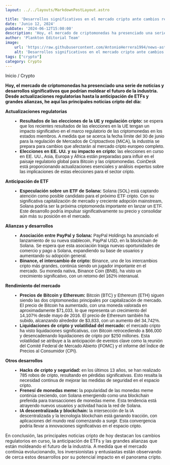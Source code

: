 ```yaml
---
layout: ../../layouts/MarkdownPostLayout.astro

title: 'Desarrollos significativos en el mercado cripto ante cambios regulatorios y expectativas de ETFs'
date: 'Junio 12, 2024'
pubDate: '2024-06-12T15:00:00'
description: 'Hoy, el mercado de criptomonedas ha presenciado una serie de noticias y desarrollos significativos que podrían moldear el futuro de la industria.'
author: 'Plankton Editorial Team'
image:
    url: 'https://raw.githubusercontent.com/AntonioHerrera1994/news-astro/master/src/assets/crypto/crypto179.webp'
    alt: 'Desarrollos significativos en el mercado cripto ante cambios regulatorios y expectativas de ETFs'
tags: ["crypto"]
category: Crypto
---
```


<style>
    ul{
        font-family: 'Helvetica', sans-serif;
    }
    li{
        margin-left: 22px
    }
</style>

<span><a href="/" style="text-decoration:none;color:#0F1416">Inicio</a> / <a href="/crypto" style="text-decoration:none;color:#0F1416">Crypto</a></span>

<p style="font-weight: bold;">Hoy, el mercado de criptomonedas ha presenciado una serie de noticias y desarrollos significativos que podrían moldear el futuro de la industria. Desde actualizaciones regulatorias hasta la anticipación de ETFs y grandes alianzas, he aquí las principales noticias cripto del día:</p>


**Actualizaciones regulatorias**
<ul>
<li><strong>Resultados de las elecciones de la UE y regulación cripto:</strong> se espera que los recientes resultados de las elecciones en la UE tengan un impacto significativo en el marco regulatorio de las criptomonedas en los estados miembros. A medida que se acerca la fecha límite del 30 de junio para la regulación de Mercados de Criptoactivos (MiCA), la industria se prepara para cambios que afectarán al mercado cripto europeo completo.
<li><strong>Elecciones en EE. UU. y su impacto en cripto:</strong> las elecciones en curso en EE. UU., Asia, Europa y África están preparadas para influir en el paisaje regulatorio global para Bitcoin y las criptomonedas. CoinDesk está proporcionando actualizaciones esenciales y análisis expertos sobre las implicaciones de estas elecciones para el sector cripto.
</ul>

**Anticipación de ETF**
<ul>
<li><strong>Especulación sobre un ETF de Solana:</strong> Solana (SOL) está captando atención como posible candidato para el próximo ETF cripto. Con su significativa capitalización de mercado y creciente adopción mainstream, Solana podría ser la próxima criptomoneda importante en lanzar un ETF. Este desarrollo podría impulsar significativamente su precio y consolidar aún más su posición en el mercado.
</ul>

**Alianzas y desarrollos**
<ul>
<li><strong>Asociación entre PayPal y Solana:</strong> PayPal Holdings ha anunciado el lanzamiento de su nueva stablecoin, PayPal USD, en la blockchain de Solana. Se espera que esta asociación traiga nuevas oportunidades de comercio y pago a Solana, expandiendo su base de usuarios y aumentando su adopción general.
<li><strong>Binance, el intercambio de cripto:</strong> Binance, uno de los intercambios cripto más grandes, continúa siendo un jugador importante en el mercado. Su moneda nativa, Binance Coin (BNB), ha visto un crecimiento significativo, con un retorno del 162% interanual.
</ul>

**Rendimiento del mercado**
<ul>
<li><strong>Precios de Bitcoin y Ethereum:</strong> Bitcoin (BTC) y Ethereum (ETH) siguen siendo las dos criptomonedas principales por capitalización de mercado. El precio de Bitcoin ha aumentado, con una moneda valorada en aproximadamente $71,033, lo que representa un crecimiento del 14,107% desde mayo de 2016. El precio de Ethereum también ha subido, alcanzando alrededor de $3,833, con un aumento del 34,742%.
<li><strong>Liquidaciones de cripto y volatilidad del mercado:</strong> el mercado cripto ha visto liquidaciones significativas, con Bitcoin retrocediendo a $66,000 y desencadenando liquidaciones de cripto por $250 millones. Esta volatilidad se atribuye a la anticipación de eventos clave como la reunión del Comité Federal de Mercado Abierto (FOMC) y el informe del Índice de Precios al Consumidor (CPI).
</ul>

**Otros desarrollos**
<ul>
<li><strong>Hacks de cripto y seguridad:</strong> en los últimos 13 años, se han realizado 785 robos de cripto, resultando en pérdidas significativas. Esto resalta la necesidad continua de mejorar las medidas de seguridad en el espacio cripto.</li>
<li><strong>Frenesí de monedas meme:</strong> la popularidad de las monedas meme continúa creciendo, con Solana emergiendo como una blockchain preferida para transacciones de monedas meme. Esta tendencia está atrayendo nuevos usuarios y actividad hacia la red de Solana.</li>
<li><strong>IA descentralizada y blockchain:</strong> la intersección de la IA descentralizada y la tecnología blockchain está ganando tracción, con aplicaciones del mundo real comenzando a surgir. Esta convergencia podría llevar a innovaciones significativas en el espacio cripto.</li>
</ul>

En conclusión, las principales noticias cripto de hoy destacan los cambios regulatorios en curso, la anticipación de ETFs y las grandes alianzas que están moldeando el futuro de la industria. A medida que el mercado continúa evolucionando, los inversionistas y entusiastas están observando de cerca estos desarrollos por su potencial impacto en el panorama cripto.
